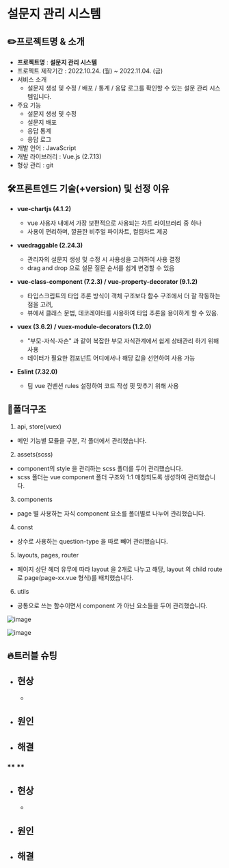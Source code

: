 
# 설문지 관리 시스템 

## ✏️프로젝트명 & 소개 

- **프로젝트명** : **설문지 관리 시스템**
- 프로젝트 제작기간 : 2022.10.24. (월) ~ 2022.11.04. (금)
- 서비스 소개
    - 설문지 생성 및 수정 / 배포 / 통계 / 응답 로그를 확인할 수 있는 설문 관리 시스템입니다.
- 주요 기능
    - 설문지 생성 및 수정 
    - 설문지 배포
    - 응답 통계
    - 응답 로그 
- 개발 언어 : JavaScript
- 개발 라이브러리 : Vue.js (2.7.13)
- 형상 관리 : git


## 🛠프론트엔드 기술(+version) 및 선정 이유

- **vue-chartjs (4.1.2)**
    - vue 사용자 내에서 가장 보편적으로 사용되는 차트 라이브러리 중 하나
    - 사용이 편리하며, 깔끔한 비주얼 파이차트, 컬럼차트 제공
    
- **vuedraggable (2.24.3)**
    - 관리자의 설문지 생성 및 수정 시 사용성을 고려하여 사용 결정
    - drag and drop 으로 설문 질문 순서를 쉽게 변경할 수 있음
    
- **vue-class-component (7.2.3) / vue-property-decorator (9.1.2)**
    - 타입스크립트의 타입 추론 방식이 객체 구조보다 함수 구조에서 더 잘 작동하는 점을 고려, 
    - 뷰에서 클래스 문법, 데코레이터를 사용하여 타입 추론을 용이하게 할 수 있음.

- **vuex (3.6.2) / vuex-module-decorators (1.2.0)**
    - "부모-자식-자손" 과 같이 복잡한 부모 자식관계에서 쉽게 상태관리 하기 위해 사용
    - 데이터가 필요한 컴포넌트 어디에서나 해당 값을 선언하여 사용 가능
    
- **Eslint (7.32.0)**
    - 팀 vue 컨벤션 rules 설정하여 코드 작성 핏 맞추기 위해 사용
    
  


## 📂폴더구조

1. api, store(vuex) 
  - 메인 기능별 모듈을 구분, 각 폴더에서 관리했습니다.

2. assets(scss) 
  - component의 style 을 관리하는 scss 폴더를 두어 관리했습니다.
  - scss 폴더는 vue component 폴더 구조와 1:1 매칭되도록 생성하여 관리했습니다.

3. components 
  - page 별 사용하는 자식 component 요소를 폴더별로 나누어 관리했습니다. 

4. const 
  - 상수로 사용하는 question-type 을 따로 빼어 관리했습니다.
  
5. layouts, pages, router
  - 페이지 상단 헤더 유무에 따라 layout 을 2개로 나누고 해당, layout 의 child route로 page(page-xx.vue 형식)를 배치했습니다. 

6. utils 
  - 공통으로 쓰는 함수이면서 component 가 아닌 요소들을 두어 관리했습니다.


![image](https://user-images.githubusercontent.com/113881834/199671400-91461b7b-dc61-45db-97d6-feffb7d5f924.png)

![image](https://user-images.githubusercontent.com/113881834/199671471-aa68e5be-7c62-4623-b5d4-51ae4f7701c7.png)




## 🔥트러블 슈팅


###  

- 현상
    - 
    -  
- 원인
    - 
- 해결
    - 
    
### ** **

- 현상
    - 
    -  
- 원인
    - 
- 해결
    - 
    


